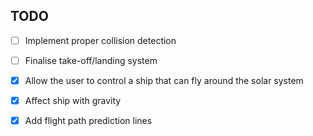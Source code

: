 ## TODO

- [ ] Implement proper collision detection
- [ ] Finalise take-off/landing system

- [x] Allow the user to control a ship that can fly around the solar system
- [x] Affect ship with gravity
- [x] Add flight path prediction lines
